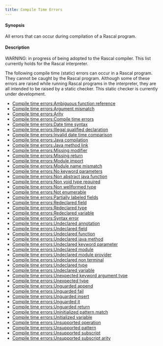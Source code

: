 ```yaml
---
title: Compile Time Errors
---
```


#### Synopsis

All errors that can occur during compilation of a Rascal program.

#### Description

WARNING: in progress of being adopted to the Rascal compiler. This list currently holds 
for the Rascal interpreter.

The following compile time (static) errors can occur in a Rascal program. 
They cannot be caught by the Rascal program. Although some of these errors are raised while running
Rascal programs in the interpreter, they are all intended to be raised by a static checker. This static
checker is currently under development.
 
* [Compile time errors:Ambiguous function reference](/docs//CompileTimeErrors/AmbiguousFunctionReference)
* [Compile time errors:Argument mismatch](/docs//CompileTimeErrors/ArgumentMismatch)
* [Compile time errors:Arity](/docs//CompileTimeErrors/Arity)
* [Compile time errors:Compile time errors](/docs/CompileTimeErrors/)
* [Compile time errors:Date time syntax](/docs//CompileTimeErrors/DateTimeSyntax)
* [Compile time errors:Illegal qualified declaration](/docs//CompileTimeErrors/IllegalQualifiedDeclaration)
* [Compile time errors:Invalid date time comparison](/docs//CompileTimeErrors/InvalidDateTimeComparison)
* [Compile time errors:Java compilation](/docs//CompileTimeErrors/JavaCompilation)
* [Compile time errors:Java method link](/docs//CompileTimeErrors/JavaMethodLink)
* [Compile time errors:Missing modifier](/docs//CompileTimeErrors/MissingModifier)
* [Compile time errors:Missing return](/docs//CompileTimeErrors/MissingReturn)
* [Compile time errors:Module import](/docs//CompileTimeErrors/ModuleImport)
* [Compile time errors:Module name mismatch](/docs//CompileTimeErrors/ModuleNameMismatch)
* [Compile time errors:No keyword parameters](/docs//CompileTimeErrors/NoKeywordParameters)
* [Compile time errors:Non abstract java function](/docs//CompileTimeErrors/NonAbstractJavaFunction)
* [Compile time errors:Non void type required](/docs//CompileTimeErrors/NonVoidTypeRequired)
* [Compile time errors:Non wellformed type](/docs//CompileTimeErrors/NonWellformedType)
* [Compile time errors:Not enumerable](/docs//CompileTimeErrors/NotEnumerable)
* [Compile time errors:Partially labeled fields](/docs//CompileTimeErrors/PartiallyLabeledFields)
* [Compile time errors:Redeclared field](/docs//CompileTimeErrors/RedeclaredField)
* [Compile time errors:Redeclared type](/docs//CompileTimeErrors/RedeclaredType)
* [Compile time errors:Redeclared variable](/docs//CompileTimeErrors/RedeclaredVariable)
* [Compile time errors:Syntax error](/docs//CompileTimeErrors/SyntaxError)
* [Compile time errors:Undeclared annotation](/docs//CompileTimeErrors/UndeclaredAnnotation)
* [Compile time errors:Undeclared field](/docs//CompileTimeErrors/UndeclaredField)
* [Compile time errors:Undeclared function](/docs//CompileTimeErrors/UndeclaredFunction)
* [Compile time errors:Undeclared java method](/docs//CompileTimeErrors/UndeclaredJavaMethod)
* [Compile time errors:Undeclared keyword parameter](/docs//CompileTimeErrors/UndeclaredKeywordParameter)
* [Compile time errors:Undeclared module](/docs//CompileTimeErrors/UndeclaredModule)
* [Compile time errors:Undeclared module provider](/docs//CompileTimeErrors/UndeclaredModuleProvider)
* [Compile time errors:Undeclared non terminal](/docs//CompileTimeErrors/UndeclaredNonTerminal)
* [Compile time errors:Undeclared type](/docs//CompileTimeErrors/UndeclaredType)
* [Compile time errors:Undeclared variable](/docs//CompileTimeErrors/UndeclaredVariable)
* [Compile time errors:Unexpected keyword argument type](/docs//CompileTimeErrors/UnexpectedKeywordArgumentType)
* [Compile time errors:Unexpected type](/docs//CompileTimeErrors/UnexpectedType)
* [Compile time errors:Unguarded append](/docs//CompileTimeErrors/UnguardedAppend)
* [Compile time errors:Unguarded fail](/docs//CompileTimeErrors/UnguardedFail)
* [Compile time errors:Unguarded insert](/docs//CompileTimeErrors/UnguardedInsert)
* [Compile time errors:Unguarded it](/docs//CompileTimeErrors/UnguardedIt)
* [Compile time errors:Unguarded return](/docs//CompileTimeErrors/UnguardedReturn)
* [Compile time errors:Uninitialized pattern match](/docs//CompileTimeErrors/UninitializedPatternMatch)
* [Compile time errors:Unitialized variable](/docs//CompileTimeErrors/UnitializedVariable)
* [Compile time errors:Unsupported operation](/docs//CompileTimeErrors/UnsupportedOperation)
* [Compile time errors:Unsupported pattern](/docs//CompileTimeErrors/UnsupportedPattern)
* [Compile time errors:Unsupported subscript](/docs//CompileTimeErrors/UnsupportedSubscript)
* [Compile time errors:Unsupported subscript arity](/docs//CompileTimeErrors/UnsupportedSubscriptArity)

